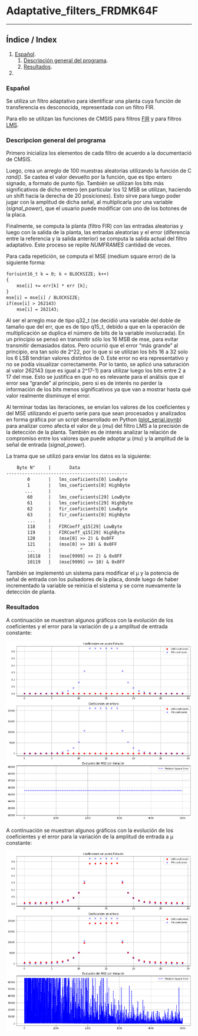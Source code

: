 # Adaptative_filters_FRDMK64F
---
## Índice / Index

1. [Español](#español).
	1.  [Descripción general del programa](#descripción-general-del-programa).
	2.  [Resultados](#resultados).
2. 
   
### Español

Se utiliza un filtro adaptativo para identificar una planta cuya función de transferencia es desconocida, representada
con un filtro FIR.

Para ello se utilizan las funciones de CMSIS para filtros [FIR](https://arm-software.github.io/CMSIS_5/DSP/html/group__FIR.html) y para filtros [LMS](https://arm-software.github.io/CMSIS_5/DSP/html/group__LMS.html).

### Descripcion general del programa

Primero inicializa los elementos de cada filtro de acuerdo a la documentació de CMSIS.

Luego, crea un arreglo de 100 muestras aleatorias utilizando la función de C *rand()*. Se castea el valor devuelto por la función, que es tipo entero signado, a formato de punto fijo. También se utilizan los bits más significativos de dicho entero (en particular los 12 MSB se utilizan, haciendo un shift hacia la derecha de 20 posiciones). Esto sirve para luego poder jugar con la amplitud de dicha señal, al multiplicarla por una variable (*signal_power*), que el usuario puede modificar con uno de los botones de la placa.

Finalmente, se computa la planta (filtro FIR) con las entradas aleatorias y luego con la salida de la planta, las entradas aleatorias y el error (diferencia entre la referencia y la salida anterior) se computa la salida actual del filtro adaptativo. Este proceso se repite *NUMFRAMES* cantidad de veces. 

Para cada repetición, se computa el MSE (medium square error) de la siguiente forma:
```
for(uint16_t k = 0; k < BLOCKSIZE; k++)
{
    mse[i] += err[k] * err [k];
}
mse[i] = mse[i] / BLOCKSIZE;
if(mse[i] > 262143)
    mse[i] = 262143;
```
Al ser el arreglo *mse* de tipo q32_t (se decidió una variable del doble de tamaño que del err, que es de tipo q15_t, debido a que en la operación de multiplicación se duplica el número de bits de la variable involucrada). En un principio se pensó en transmitir sólo los 16 MSB de mse, para evitar transmitir demasiados datos. Pero ocurrió que el error “más grande” al principio, era tan solo de 2^22, por lo que si se utilizan los bits 16 a 32 solo los 6 LSB tendrían valores distintos de 0. Este error no era representativo y no se podía visualizar correctamente. Por lo tanto, se aplicó una saturación al valor 262143 (que es igual a 2^17-1) para utilizar luego los bits entre 2 a 17 del mse. Esto se justifica en que no es relevante para el análisis que el error sea “grande” al principio, pero si es de interés no perder la información de los bits menos significativos ya que van a mostrar hasta qué valor realmente disminuye el error.

Al terminar todas las iteraciones, se envían los valores de los coeficientes y del MSE utilizando el puerto serie para que sean procesados y analizados en forma gráfica por un script desarrollado en Python ([plot_serial.ipynb](./plot_serial.ipynb)) para analizar como afecta el valor de μ (*mu*) del filtro LMS a la precisión de la detección de la planta. También es de interés analizar la relación de 
compromiso entre los valores que puede adoptar μ (*mu*) y la amplitud de la señal de entrada (*signal_power*).

La trama que se utilizó para enviar los datos es la siguiente:

        Byte N°     |       Data
    ----------------------------------------------
            0       |   lms_coeficients[0] LowByte
            1       |   lms_coeficients[0] HighByte
           ...      |           “
            60      |   lms_coeficients[29] LowByte
            61      |   lms_coeficients[29] HighByte
            62      |   fir_coeficients[0] LowByte
            63      |   fir_coeficients[0] HighByte
            ...     |           “
            118     |   FIRCoeff_q15[29] LowByte
            119     |   FIRCoeff_q15[29] HighByte
            120     |   (mse[0] >> 2) & 0x0FF
            121     |   (mse[0] >> 10) & 0x0FF
            ...     |           “
            10118   |   (mse[9999] >> 2) & 0x0FF
            10119   |   (mse[9999] >> 10) & 0x0FF

	
También se implementó un sistema para modificar el μ y la potencia de señal de entrada con los pulsadores de la placa, donde luego de haber incrementado la variable se reinicia el sistema y se corre nuevamente la detección de planta.


### Resultados

A continuación se muestran algunos gráficos con la evolución de los coeficientes y el error para la variación de μ a amplitud de entrada constante:

![variacion_mu](./img/variacion_mu.gif)

A continuación se muestran algunos gráficos con la evolución de los coeficientes y el error para la variación de la amplitud de entrada a μ constante:

![variacion_pwr](./img/variacion_pwr.gif)

